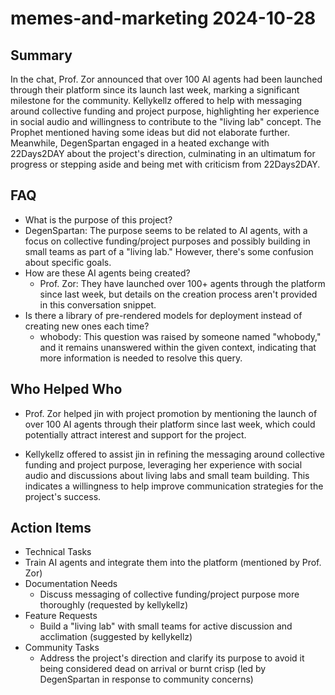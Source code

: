 # memes-and-marketing 2024-10-28

## Summary
 In the chat, Prof. Zor announced that over 100 AI agents had been launched through their platform since its launch last week, marking a significant milestone for the community. Kellykellz offered to help with messaging around collective funding and project purpose, highlighting her experience in social audio and willingness to contribute to the "living lab" concept. The Prophet mentioned having some ideas but did not elaborate further. Meanwhile, DegenSpartan engaged in a heated exchange with 22Days2DAY about the project's direction, culminating in an ultimatum for progress or stepping aside and being met with criticism from 22Days2DAY.

## FAQ
 - What is the purpose of this project?
  - DegenSpartan: The purpose seems to be related to AI agents, with a focus on collective funding/project purposes and possibly building in small teams as part of a "living lab." However, there's some confusion about specific goals.
- How are these AI agents being created?
  - Prof. Zor: They have launched over 100+ agents through the platform since last week, but details on the creation process aren't provided in this conversation snippet.
- Is there a library of pre-rendered models for deployment instead of creating new ones each time?
  - whobody: This question was raised by someone named "whobody," and it remains unanswered within the given context, indicating that more information is needed to resolve this query.

## Who Helped Who
 - Prof. Zor helped jin with project promotion by mentioning the launch of over 100 AI agents through their platform since last week, which could potentially attract interest and support for the project.

- Kellykellz offered to assist jin in refining the messaging around collective funding and project purpose, leveraging her experience with social audio and discussions about living labs and small team building. This indicates a willingness to help improve communication strategies for the project's success.

## Action Items
 - Technical Tasks
  - Train AI agents and integrate them into the platform (mentioned by Prof. Zor)
- Documentation Needs
  - Discuss messaging of collective funding/project purpose more thoroughly (requested by kellykellz)
- Feature Requests
  - Build a "living lab" with small teams for active discussion and acclimation (suggested by kellykellz)
- Community Tasks
  - Address the project's direction and clarify its purpose to avoid it being considered dead on arrival or burnt crisp (led by DegenSpartan in response to community concerns)

